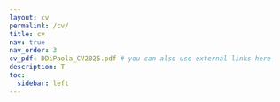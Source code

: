 ```yaml
---
layout: cv
permalink: /cv/
title: cv
nav: true
nav_order: 3
cv_pdf: DDiPaola_CV2025.pdf # you can also use external links here
description: T
toc:
  sidebar: left
---
```

